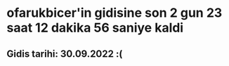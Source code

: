 # ofarukbicer'in gidisine son 2 gun 23 saat 12 dakika 56 saniye kaldi

## Gidis tarihi: 30.09.2022 :(